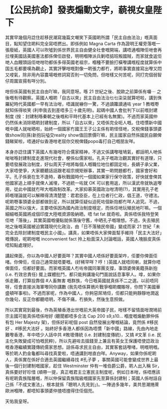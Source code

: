 # 【公民抗命】發表煽動文字，藐視女皇陛下

其實早幾個月諗住趁移民潮寫幾篇文嘲笑下英國啲所謂「民主自由法治」嘅真面目，點知望住啲料完全寫唔撚出。即係例如 Magna Carta 作為證明王權旁落嘅一張廢紙，英國人可以吹噓到係世界民主自由健全社會嘅開端，講唔通嗰陣佢哋會再拉埋美國話美國憲法都係俾佢啟發，明明嗰陣派兵剿唔掂班叛國賊，而家就食返佢哋人血饅頭話佢哋咁叻都係多得英國老祖宗，嗰種不要臉打橫嚟講嘅程度就算係中国五毛都要嘆為觀止，其實評擊咁嘅對像一啲張力都冇，將啲事實直接寫出嚟又悶又唚氣，除非用內容農場嘅修詞寫否則一切免問，但咁樣又何苦呢，同打完個弱智仔周圍宣揚有咩分別。

咁但係英國有民主自由吖嘛，我同意呀。喺 21 世紀之後、脫歐之前算係有囉⋯ 之後嘅有待觀察。英國人嗰啲「自古以來」民主自由法治乜乜柒柒就算吧啦，講到侏羅紀時代英國都一早有法治咁，唔識就嚇你一驚，不過讀籮讀通咗 year 1 教嘅嘢就知係得啖笑 (利申我去到差唔多三十歲先明)。起碼中國人會批判下以前嘅封建制度 (按：封建制喺秦朝之後嘅和平時代基本上已經有名無實)。不過而家英國仲仍然係未消除晒啲封建制度，所以「自古以來」又唔係完全呃人嘅。住唔慣新中國嘅中國人就啱晒啦，始終一個國家冇國王王子公主係有啲怪怪哋，交稅俾錢事頭婆做show同(孫)新抱玩嗌交reality show值回票價吖嘛，民主國家自然係國民自願俾錢睇架啦，唔通好似香港咁老屈你交稅俾錢popo毒打自己嘅朋友咩。

本身亦諗住講下英國人有幾咁符合儒家精神，不過又係講嚟嘥鳩氣，都話明人哋係啱啱喺封建制度走進現代社會，梗係似儒家啦。孔夫子嘅政治觀其實好有道理，只要唔發展政治制度，好似周天子咁將每個人嘅職位地位都固定咗，長嫡子承父業，大家唔使爭，大家聽聽話話跟老祖宗規矩辦事，其實一啲問題都冇，國家會好和平。孔子係衰在生不逢時，春秋戰國時代一個國如果家行保守政策，好快就會俾其他國家追上順手就俾人滅埋，不過統一咗就 OK 可以套用返，所以漢武帝就執返嚟用，從此中國就冇咩大嘅政制改革。大家抑慕英國政治咁清明(?)，其實用孔子老師嘅理論就可以解釋得清清楚楚：君君臣臣，在上位者行仁政，倡王道，守禮法。呢啲嘢事頭婆全部都做到足，所以就算佢疑似迫死咗個新抱都冇咩人追究。不過，英國之所以強大，主要唔係因為國內政治制度穩定，而係佢哋玩殖民地吖嘛。一個細細嘅英國將成個印度大陸嘅資源吸納晒，唔 fat fat 就奇啦。真係唔係我特登笑佢哋「落後」，其實英國嘅優點就係落後守舊，中晒孔子嘅理想。不過，失去殖民地之後嘅英國被迫實踐現代化政治，由「日不落殖民帝國」變成而家 21 世紀「未完全去除封建制度嘅民主小國」。講真，如果唔係大家俾面幫手維持「民主大法好」嘅傳說，呢啲咁嘅 inconvenient fact 拎上枱面深入討論嘅話，英國人塊臉皮真係唔知點處理好。

講起俾面，你以為中國人好要面咩？其實中國人唔係好要面架咋，佢要你俾面佢啫。你俾佢，佢自己通常就唔要嘅。(好稀罕咩？哼！)英國人就唔同喇，就算你唔俾面佢，佢都好要面。而家嘅英國人冇咗帝國同軍團支撐，事頭婆俾美籍孫新抱 (i.e. 冇效忠責任) 擺上媒體批鬥，都只能夠講幾句門面說話息事寧人。嗱，如果你係走難，打算投靠個 #人畜無害 嘅群族，今日嘅英國就真係不二之選。以前唔同呀，佢會直接派海軍嚟同你講數 (我先唔係算鴉片戰爭嗰啲爛賬呀，你問下美國華盛頓咩事啦)。不過而家呢，作為中國人，你夠惡屌鳩佢，佢都只能夠靜靜地潤返你幾句，反正你都聽唔明，不傷不痛，冇損失，然後生意照做。

所以其實寫到最後，作為英殖香港出世嘅前大英帝國子民，咁樣不留情面咁潤鳩前宗主國可能真係唔係咁好 (聽聞都唔多合法 Cap 200 s9,s10… 嗰度嘅煽動罪仲係有包 Her Majesty 架)，但係好彩呢個 post 自然發展出嚟嘅結論，竟然係 #移民好 、#移民大法好 。始終好多香港人都係因為唔慣「新中國」路線，先由內地走難嚟香港，年中唔少人話中共 #敗壞傳統 (i.e. 封建制度傳統)，又搞 #文革 (i.e. 民主化失敗變成可怕嘅民粹)，所以先避咗去搵錢至上兼且有英女王保護唔使諗政治嘅香港繼續實踐傳統儒家思想。話係尋求民主自由，其實客套話嚟啫，明嘅明嘅。等於啲人釣金龜都叫尋找真愛啦，唔通講到咁直白咩。Anyway，如果你係呢啲人，真係實在係好合適去英國繼續尋找 #孔子夢 ，事關英國可能會變成世界上最後一個行封建制嘅國家，趁住 Westminster 仲有一堆伯爵公爵，啲人出入稱 Sir，真係要好好珍惜 (順帶一提，真正嘅君主立憲民主制度呢，例如日本咁，係唔應該有呢啲貴族階層嘅，所以仲保留貴族階級嘅國家先至算係封建制；英國人係咁話自己係「不成文憲法」，根本就係「聰明人先見到」)。一陣過多幾年，美共思潮捲蓆歐洲嗰陣，都唔知事頭婆仲揸唔揸得住佢個兜。

天佑我皇呀。
